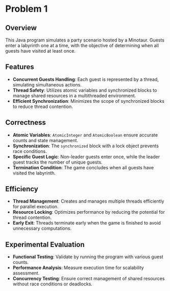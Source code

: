 # Problem 1
## Overview
This Java program simulates a party scenario hosted by a Minotaur. Guests enter a labyrinth one at a time, with the objective of determining when all guests have visited at least once.

## Features
- **Concurrent Guests Handling**: Each guest is represented by a thread, simulating simultaneous actions.
- **Thread Safety**: Utilizes atomic variables and synchronized blocks to manage shared resources in a multithreaded environment.
- **Efficient Synchronization**: Minimizes the scope of synchronized blocks to reduce thread contention.

## Correctness
- **Atomic Variables**: `AtomicInteger` and `AtomicBoolean` ensure accurate counts and state management.
- **Synchronization**: The `synchronized` block with a lock object prevents race conditions.
- **Specific Guest Logic**: Non-leader guests enter once, while the leader guest tracks the number of unique guests.
- **Termination Condition**: The game concludes when all guests have visited the labyrinth.

## Efficiency
- **Thread Management**: Creates and manages multiple threads efficiently for parallel execution.
- **Resource Locking**: Optimizes performance by reducing the potential for thread contention.
- **Early Exit**: Threads terminate early when the game is finished to avoid unnecessary computations.

## Experimental Evaluation
- **Functional Testing**: Validate by running the program with various guest counts.
- **Performance Analysis**: Measure execution time for scalability assessment.
- **Concurrency Testing**: Ensure correct management of shared resources without race conditions or deadlocks.
